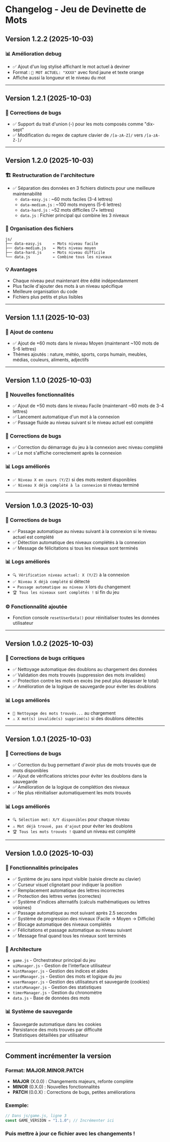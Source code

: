 # Changelog - Jeu de Devinette de Mots

## Version 1.2.2 (2025-10-03)

### 📊 Amélioration debug

- ✅ Ajout d'un log stylisé affichant le mot actuel à deviner
- Format : `🎯 MOT ACTUEL: "XXXX"` avec fond jaune et texte orange
- Affiche aussi la longueur et le niveau du mot

---

## Version 1.2.1 (2025-10-03)

### 🐛 Corrections de bugs

- ✅ Support du trait d'union (-) pour les mots composés comme "dix-sept"
- ✅ Modification du regex de capture clavier de `/[a-zA-Z]/` vers `/[a-zA-Z-]/`

---

## Version 1.2.0 (2025-10-03)

### 🏗️ Restructuration de l'architecture

- ✅ Séparation des données en 3 fichiers distincts pour une meilleure maintenabilité
  - `data-easy.js` : ~60 mots faciles (3-4 lettres)
  - `data-medium.js` : ~100 mots moyens (5-6 lettres)
  - `data-hard.js` : ~52 mots difficiles (7+ lettres)
  - `data.js` : Fichier principal qui combine les 3 niveaux

### 📁 Organisation des fichiers

```
js/
├── data-easy.js     ← Mots niveau facile
├── data-medium.js   ← Mots niveau moyen
├── data-hard.js     ← Mots niveau difficile
└── data.js          ← Combine tous les niveaux
```

### 💡 Avantages

- Chaque niveau peut maintenant être édité indépendamment
- Plus facile d'ajouter des mots à un niveau spécifique
- Meilleure organisation du code
- Fichiers plus petits et plus lisibles

---

## Version 1.1.1 (2025-10-03)

### 🎯 Ajout de contenu

- ✅ Ajout de +60 mots dans le niveau Moyen (maintenant ~100 mots de 5-6 lettres)
- Thèmes ajoutés : nature, météo, sports, corps humain, meubles, médias, couleurs, aliments, adjectifs

---

## Version 1.1.0 (2025-10-03)

### 🎯 Nouvelles fonctionnalités

- ✅ Ajout de +50 mots dans le niveau Facile (maintenant ~60 mots de 3-4 lettres)
- ✅ Lancement automatique d'un mot à la connexion
- ✅ Passage fluide au niveau suivant si le niveau actuel est complété

### 🐛 Corrections de bugs

- ✅ Correction du démarrage du jeu à la connexion avec niveau complété
- ✅ Le mot s'affiche correctement après la connexion

### 📊 Logs améliorés

- `✅ Niveau X en cours (Y/Z)` si des mots restent disponibles
- `✅ Niveau X déjà complété à la connexion` si niveau terminé

---

## Version 1.0.3 (2025-10-03)

### 🐛 Corrections de bugs

- ✅ Passage automatique au niveau suivant à la connexion si le niveau actuel est complété
- ✅ Détection automatique des niveaux complétés à la connexion
- ✅ Message de félicitations si tous les niveaux sont terminés

### 📊 Logs améliorés

- `🔍 Vérification niveau actuel: X (Y/Z)` à la connexion
- `✅ Niveau X déjà complété` si détecté
- `➡️ Passage automatique au niveau X` lors du changement
- `🏆 Tous les niveaux sont complétés !` si fin du jeu

### ⚙️ Fonctionnalité ajoutée

- Fonction console `resetUserData()` pour réinitialiser toutes les données utilisateur

---

## Version 1.0.2 (2025-10-03)

### 🐛 Corrections de bugs critiques

- ✅ Nettoyage automatique des doublons au chargement des données
- ✅ Validation des mots trouvés (suppression des mots invalides)
- ✅ Protection contre les mots en excès (ne peut plus dépasser le total)
- ✅ Amélioration de la logique de sauvegarde pour éviter les doublons

### 📊 Logs améliorés

- `🧹 Nettoyage des mots trouvés...` au chargement
- `⚠️ X mot(s) invalide(s) supprimé(s)` si des doublons détectés

---

## Version 1.0.1 (2025-10-03)

### 🐛 Corrections de bugs

- ✅ Correction du bug permettant d'avoir plus de mots trouvés que de mots disponibles
- ✅ Ajout de vérifications strictes pour éviter les doublons dans la sauvegarde
- ✅ Amélioration de la logique de complétion des niveaux
- ✅ Ne plus réinitialiser automatiquement les mots trouvés

### 📊 Logs améliorés

- `🔍 Sélection mot: X/Y disponibles` pour chaque niveau
- `⚠️ Mot déjà trouvé, pas d'ajout` pour éviter les doublons
- `🏆 Tous les mots trouvés !` quand un niveau est complété

---

## Version 1.0.0 (2025-10-03)

### 🎯 Fonctionnalités principales

- ✅ Système de jeu sans input visible (saisie directe au clavier)
- ✅ Curseur visuel clignotant pour indiquer la position
- ✅ Remplacement automatique des lettres incorrectes
- ✅ Protection des lettres vertes (correctes)
- ✅ Système d'indices alternatifs (calculs mathématiques ou lettres voisines)
- ✅ Passage automatique au mot suivant après 2.5 secondes
- ✅ Système de progression des niveaux (Facile → Moyen → Difficile)
- ✅ Blocage automatique des niveaux complétés
- ✅ Félicitations et passage automatique au niveau suivant
- ✅ Message final quand tous les niveaux sont terminés

### 🔧 Architecture

- `game.js` - Orchestrateur principal du jeu
- `uiManager.js` - Gestion de l'interface utilisateur
- `hintManager.js` - Gestion des indices et aides
- `wordManager.js` - Gestion des mots et logique du jeu
- `userManager.js` - Gestion des utilisateurs et sauvegarde (cookies)
- `statsManager.js` - Gestion des statistiques
- `timerManager.js` - Gestion du chronomètre
- `data.js` - Base de données des mots

### 📊 Système de sauvegarde

- Sauvegarde automatique dans les cookies
- Persistance des mots trouvés par difficulté
- Statistiques détaillées par utilisateur

---

## Comment incrémenter la version

### Format: MAJOR.MINOR.PATCH

- **MAJOR** (X.0.0) : Changements majeurs, refonte complète
- **MINOR** (0.X.0) : Nouvelles fonctionnalités
- **PATCH** (0.0.X) : Corrections de bugs, petites améliorations

### Exemple:

```javascript
// Dans js/game.js, ligne 3
const GAME_VERSION = "1.1.0"; // Incrémenter ici
```

### Puis mettre à jour ce fichier avec les changements !
